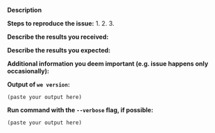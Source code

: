 <!--
If you are reporting a new issue, make sure that we do not have any duplicates
already open. You can ensure this by searching the issue list for this
repository.

If you suspect your issue is a bug, please edit your issue description to
include the BUG REPORT INFORMATION shown below. If you fail to provide this
information within 7 days, we cannot debug your issue and will close it. We
will, however, reopen it if you later provide the information.

---------------------------------------------------
BUG REPORT INFORMATION
---------------------------------------------------
You do NOT have to include this information if this is a FEATURE REQUEST

Please verify what you copy & paste here and do NOT disclose any sensitive information here.
-->

**Description**

<!--
Briefly describe the problem you are having in a few paragraphs.
Try updating your CLI tool with "we update" before you report a bug.
-->

**Steps to reproduce the issue:**
1.
2.
3.

**Describe the results you received:**


**Describe the results you expected:**


**Additional information you deem important (e.g. issue happens only occasionally):**

**Output of `we version`:**

```
(paste your output here)
```

**Run command with the `--verbose` flag, if possible:**

```
(paste your output here)
```
